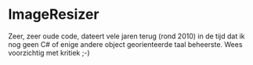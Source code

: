 # ImageResizer

Zeer, zeer oude code, dateert vele jaren terug (rond 2010) in de tijd dat ik nog geen C# of enige andere object georienteerde taal beheerste. Wees voorzichtig met kritiek ;-)
